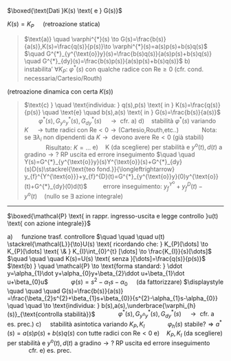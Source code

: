 $\boxed{\text{Dati }K(s) \text{ e } G(s)}$

 $K(s)=K_{P} \quad \text{ (retroazione statica)}$ 
> $\text{a)} \quad \varphi^{*}(s) \to G(s)=\frac{b(s)}{a(s)},K(s)=\frac{q(s)}{p(s)}\to \varphi^{*}(s)=a(s)p(s)+b(s)q(s)$
> $\quad G^{*}_{y^{\text{o}}y}(s)=\frac{b(s)q(s)}{a(s)p(s)+b(s)q(s)} \quad G^{*}_{dy}(s)=\frac{b(s)p(s)}{a(s)p(s)+b(s)q(s)}$
> $\text{b)} \quad \text{instabilita' } \forall K_{P} \text{: } \varphi^{*}(s) \text{ con qualche radice con Re}\geq 0 \text{ (cfr. cond. necessaria/Cartesio/Routh)}$

$\text{(retroazione dinamica con certa } K(s) \text{)}$
> $\text{c) } \quad \text{individua: } q(s),p(s) \text{ in } K(s)=\frac{q(s)}{p(s)} \quad \text{e} \quad b(s),a(s) \text{ in } G(s)=\frac{b(s)}{a(s)}$
> $\quad \quad  \varphi^{*}(s), G^{*}_{y^{\text{o}}y}(s), G^{*}_{dy}(s)\quad\to \text{ cfr. a)}$
> $\text{d)}\quad \text{stabilità } \varphi^{*}(s) \text{ variando } K \quad \to \text{tutte radici con Re}<0 \to \text{(Cartesio,Routh,etc..)}$
> $\quad \quad \quad \text{Nota: se } \exists \lambda_{i} \text{ non dipendenti da }K \to \text{ devono avere Re}<0 \text{ (già stabili)}$
> $\quad \quad \quad \text{Risultato: }K=\dots$
> $\text{e)} \quad \text{K (da scegliere) per stabilità e } y^{\text{o}}(t),d(t) \text{ a gradino} \to ? \text{ RP uscita ed errore inseguimento}$
> $\quad \quad Y(s)=G^{*}_{y^{\text{o}}y}(s)Y^{\text{o}}(s)+G^{*}_{dy}(s)D(s)\stackrel{\text{teo fond.}}{\longleftrightarrow} y_{f}^{Y^{\text{o}}}+y_{f}^{D}(t)=G^{*}_{y^{\text{o}}y}(0)y^{\text{o}}(t)+G^{*}_{dy}(0)d(t)$
> $\quad \quad \text{errore inseguimento: } y_{f}^{Y^{\text{o}}}+y_{f}^{D}(t)-y^{\text{o}}(t) \quad \text{(nullo se }\exists \text{ azione integrale)}$

---
$\boxed{\mathcal{P} \text{ in rappr. ingresso-uscita e legge controllo }u(t) \text{ con azione integrale}}$

$\text{a) } \quad \text{funzione trasf. controllore}$
$\quad \quad \quad u(t) \stackrel{\mathcal{L}}{\to}U(s) \text{ ricordando che: } K_{P}[\dots] \to K_{P}[\dots] \text{ \& } K_{I}\int_{0}^{t} [\dots] \to \frac{K_{I}}{s}[\dots]$
$\quad \quad \quad K(s)=U(s) \text{ senza }[\dots]=\frac{q(s)}{p(s)}$
$\text{b) } \quad \mathcal{P} \to \text{forma standard: } \ddot y=\alpha_{1}\dot y+\alpha_{0}y+\beta_{2}\ddot u+\beta_{1}\dot u+\beta_{0}u$
$\quad \quad \quad \varphi(s)=s^{2}-\alpha_{1}s-\alpha_{0} \quad \text{ (da fattorizzare)}$
$\displaystyle \quad \quad \quad G(s)=\frac{b(s)}{a(s)} =\frac{\beta_{2}s^{2}+\beta_{1}s+\beta_{0}}{s^{2}-\alpha_{1}s-\alpha_{0}} \quad \quad \to \text{individua: } b(s),a(s),\underbrace{\varphi_{h}(s)}_{\text{controlla stabilità}}$
$\quad \quad  \quad \varphi^{*}(s), G^{*}_{y^{\text{o}}y}(s), G^{*}_{dy}(s)\quad\to \text{ cfr. a es. prec.)}$
$\text{c) } \quad \text{stabilità asintotica variando } K_{P}, K_{I}$
$\quad \quad \quad \varphi_{h}(s) \text{ stabile?} \Rightarrow a^{*}(s)=a(s)p(s)+b(s)q(s) \text{ con tutte radici con Re}<0$
$\text{e)} \quad K_{P},K_{I}\text{ (da scegliere) per stabilità e } y^{\text{o}}(t),d(t) \text{ a gradino} \to ? \text{ RP uscita ed errore inseguimento}$
$\quad \quad \quad \text{cfr. e) es. prec.}$
